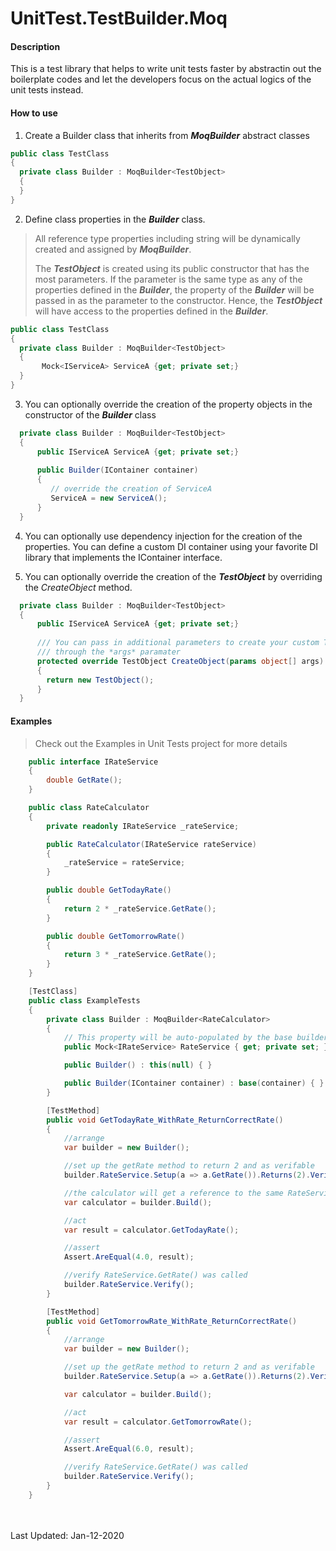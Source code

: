 # UnitTest.TestBuilder.Moq

#### Description
This is a test library that helps to write unit tests faster by abstractin out the boilerplate codes and let the developers focus on the actual logics of the unit tests instead.

#### How to use
1. Create a Builder class that inherits from ***MoqBuilder*** abstract classes
   

```C#
public class TestClass
{
  private class Builder : MoqBuilder<TestObject>
  {
  }
}
```

2. Define class properties in the ***Builder*** class. 
> All reference type properties including string will be dynamically created and assigned by ***MoqBuilder***.
>
> The ***TestObject*** is created using its public constructor that has the most parameters. If the parameter is the same type as any of the properties defined
> in the ***Builder***, the property of the ***Builder*** will be passed in as the parameter to the constructor. Hence, the ***TestObject*** will have access
> to the properties defined in the ***Builder***.

```C#
public class TestClass
{
  private class Builder : MoqBuilder<TestObject>
  {
       Mock<IServiceA> ServiceA {get; private set;}
  }
}
```

3. You can optionally override the creation of the property objects in the constructor of the ***Builder*** class

```C#
  private class Builder : MoqBuilder<TestObject>
  {
      public IServiceA ServiceA {get; private set;}
      
      public Builder(IContainer container)
      {
         // override the creation of ServiceA
         ServiceA = new ServiceA();
      }
  }
```

4. You can optionally use dependency injection for the creation of the properties. You can define a custom DI container using your favorite DI library that implements the IContainer interface.


5. You can optionally override the creation of the ***TestObject*** by overriding the *CreateObject* method.

```C#
  private class Builder : MoqBuilder<TestObject>
  {
      public IServiceA ServiceA {get; private set;}
      
      /// You can pass in additional parameters to create your custom TestObject
      /// through the *args* paramater
      protected override TestObject CreateObject(params object[] args)
      {
        return new TestObject();
      }
  }
```

#### Examples

> Check out the Examples in Unit Tests project for more details

```C#
    public interface IRateService
    {
        double GetRate();
    }

    public class RateCalculator
    {
        private readonly IRateService _rateService;

        public RateCalculator(IRateService rateService)
        {
            _rateService = rateService;
        }

        public double GetTodayRate()
        {
            return 2 * _rateService.GetRate();
        }

        public double GetTomorrowRate()
        {
            return 3 * _rateService.GetRate();
        }
    }

    [TestClass]
    public class ExampleTests
    {
        private class Builder : MoqBuilder<RateCalculator>
        {
            // This property will be auto-populated by the base builder
            public Mock<IRateService> RateService { get; private set; }

            public Builder() : this(null) { }

            public Builder(IContainer container) : base(container) { }
        }

        [TestMethod]
        public void GetTodayRate_WithRate_ReturnCorrectRate()
        {
            //arrange
            var builder = new Builder();

            //set up the getRate method to return 2 and as verifable
            builder.RateService.Setup(a => a.GetRate()).Returns(2).Verifiable(); 

            //the calculator will get a reference to the same RateService in the builder
            var calculator = builder.Build();

            //act
            var result = calculator.GetTodayRate();

            //assert
            Assert.AreEqual(4.0, result);

            //verify RateService.GetRate() was called
            builder.RateService.Verify();
        }

        [TestMethod]
        public void GetTomorrowRate_WithRate_ReturnCorrectRate()
        {
            //arrange
            var builder = new Builder();

            //set up the getRate method to return 2 and as verifable
            builder.RateService.Setup(a => a.GetRate()).Returns(2).Verifiable();

            var calculator = builder.Build();

            //act
            var result = calculator.GetTomorrowRate();

            //assert
            Assert.AreEqual(6.0, result);

            //verify RateService.GetRate() was called
            builder.RateService.Verify();
        }
    }
```
<br>
<br>
Last Updated: Jan-12-2020